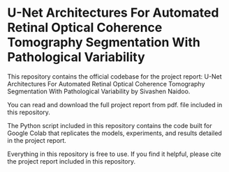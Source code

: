 # U-Net Architectures For Automated Retinal Optical Coherence Tomography Segmentation With Pathological Variability
This repository contains the official codebase for the project report: U-Net Architectures For Automated Retinal Optical Coherence Tomography Segmentation With Pathological Variability by Sivashen Naidoo.

You can read and download the full project report from pdf. file  included in this repository.

The Python script included in this repository contains the code built for Google Colab that replicates the models, experiments, and results detailed in the project report.

Everything in this repository is free to use. If you find it helpful, please cite the project report included in this repository.
